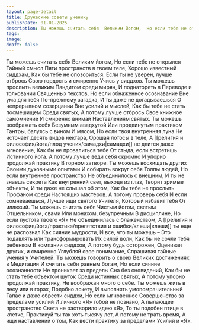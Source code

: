 ```yaml
---
layout: page-detail
title: Дружеские советы ученику
publishDate: 01-01-2025
description: Ты можешь считать себя  Великим йогом,  Но если тебе не открылся  Тайный смысл  Пяти пространств в твоем теле,  Хорошо известный сиддхам,  Как бы тебе не опозориться.  Если ты не уверен, лучше отбрось  Свою гордость и смиренно  Учись у сиддхов.
tags:
image:
draft: false
---
```

Ты можешь считать себя  Великим йогом,  Но если тебе не открылся  Тайный смысл  Пяти пространств в твоем теле,  Хорошо известный сиддхам,  Как бы тебе не опозориться.  Если ты не уверен, лучше отбрось  Свою гордость и смиренно  Учись у сиддхов.  Ты можешь прослыть великим  Пандитом среди мирян,  И поднатореть в  Переводе и толковании  Священных текстов,  Но если обнаженное осознавание  Вне ума для тебя  По-прежнему загадка,  И ты даже не догадываешься  О непрерывном созерцании  Вне усилий и мыслей,  Как бы тебе не стать посмешищем  Среди святых,  А потому лучше отбрось  Свое книжное самомнение  И смиренно внимай  Наставлениям святых.  Ты можешь воображать себя  Безумным авадхутой  Или продвинутым практиком  Тантры, балуясь с вином  И мясом,  Но если твоя внутренняя луна  Не источает десять видов нектара,  Орошая лотосы в теле,  А [[религия и философия/йога/плод учения/самадхи|самадхи]] не длится даже мгновение,  Как бы не провалиться тебе  От стыда, если встретишь  Истинного йога.  А потому лучше веди себя скромно  И упорно продолжай практику  В горном затворе.  Ты можешь восхищать других  Своими духовными опытами  И собирать вокруг себя  Толпы людей,  Но если внутреннее пространство  Не объединилось с внешним,  И ты не знаешь секрета  Как внутренний свет, выходя из глаз,  Творит зримые объекты,  И ты даже не слышал об этом,  Как бы тебе не прослыть  Профаном среди  Настоящих мастеров.  А потому проверь себя  И если сомневаешься,  Лучше ищи святого Учителя,  Который избавит тебя  От иллюзий.  Ты можешь считать себя  Чистым йогом, святым  Отшельником, свами  Или монахом, безупречным  В дисциплине,  Но если пустота твоего «Я»  Не объединилась с блаженством,  А [[религия и философия/йога/практика/препятствия и ошибки/клеши|клеши]] ты еще не распознал  Как сияние мудрости,  И все, что ты можешь –  Это подавлять или трансформировать  Их силой воли,  Как бы не сочли тебя ребенком  В компании сиддхов,  А потому будь осторожен,  Оценивая других, и смиренно  Углубляй свое понимание,  Спрашивая тайные учения у Учителей.  Ты можешь говорить о своих  Великих достижениях в  Медитации  И считать себя равным богам,  Но если сияние осознанности  Не проникает за пределы  Сна без сновидений,  Как бы не стать тебе объектом шуток  Среди истинных святых,  А потому упорно продолжай практику,  Не воображая много о себе.  Ты можешь жить в лесу или в горах,  Подобно аскету,  И выполнять умопомрачительный  Тапас и даже обрести сиддхи,  Но если мгновенное  Совершенство за пределами усилий  И личного «Я» тобой не познано,  А пылающее пространство  Света не растворило идею «Я»,  То ты подобен птице в клетке,  Практикуй ты так хоть тысячу лет,  А потому не трать время,  А ищи наставлений о том,  Как вести практику за пределами  Усилий и «Я».